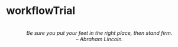 # workflowTrial
<!-- QUOTE:START -->
<p align="center"><br><i>Be sure you put your feet in the right place, then stand firm.</i><br><i>– Abraham Lincoln.</i><br></p>
<!-- QUOTE:END -->


